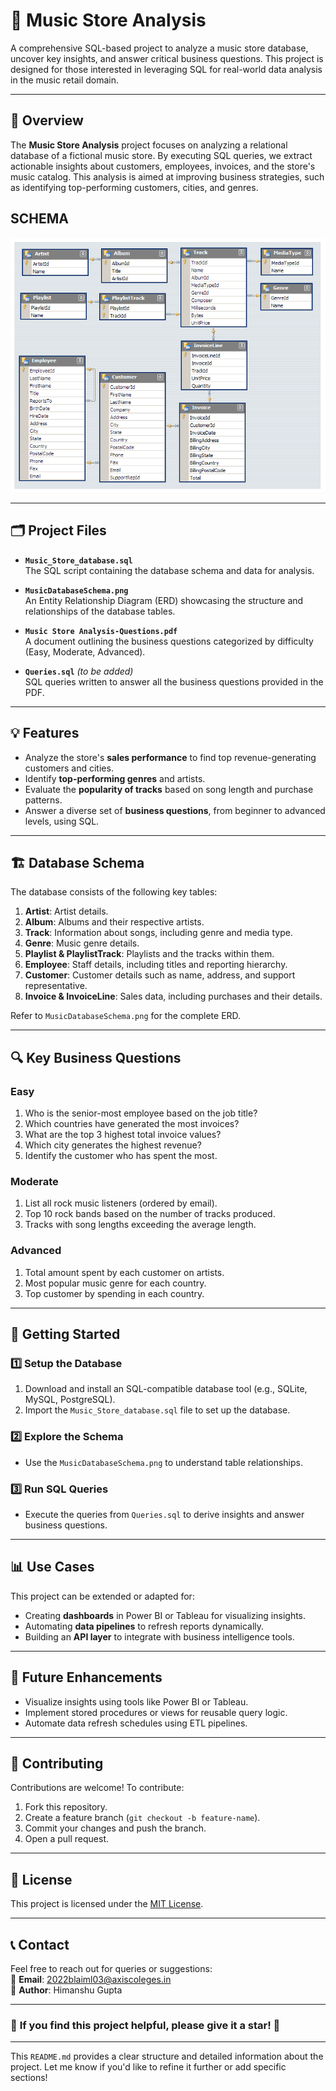 
# 🎵 **Music Store Analysis**

A comprehensive SQL-based project to analyze a music store database, uncover key insights, and answer critical business questions. This project is designed for those interested in leveraging SQL for real-world data analysis in the music retail domain.

---

## 📖 **Overview**

The **Music Store Analysis** project focuses on analyzing a relational database of a fictional music store. By executing SQL queries, we extract actionable insights about customers, employees, invoices, and the store's music catalog. This analysis is aimed at improving business strategies, such as identifying top-performing customers, cities, and genres.

## **SCHEMA**
![image alt](MusicDatabaseSchema.png)

---

## 🗂️ **Project Files**

- **`Music_Store_database.sql`**  
  The SQL script containing the database schema and data for analysis.

- **`MusicDatabaseSchema.png`**  
  An Entity Relationship Diagram (ERD) showcasing the structure and relationships of the database tables.

- **`Music Store Analysis-Questions.pdf`**  
  A document outlining the business questions categorized by difficulty (Easy, Moderate, Advanced).

- **`Queries.sql`** *(to be added)*  
  SQL queries written to answer all the business questions provided in the PDF.

---

## 💡 **Features**

- Analyze the store's **sales performance** to find top revenue-generating customers and cities.
- Identify **top-performing genres** and artists.
- Evaluate the **popularity of tracks** based on song length and purchase patterns.
- Answer a diverse set of **business questions**, from beginner to advanced levels, using SQL.

---

## 🏗️ **Database Schema**

The database consists of the following key tables:

1. **Artist**: Artist details.  
2. **Album**: Albums and their respective artists.  
3. **Track**: Information about songs, including genre and media type.  
4. **Genre**: Music genre details.  
5. **Playlist & PlaylistTrack**: Playlists and the tracks within them.  
6. **Employee**: Staff details, including titles and reporting hierarchy.  
7. **Customer**: Customer details such as name, address, and support representative.  
8. **Invoice & InvoiceLine**: Sales data, including purchases and their details.

Refer to `MusicDatabaseSchema.png` for the complete ERD.

---

## 🔍 **Key Business Questions**

### **Easy**
1. Who is the senior-most employee based on the job title?  
2. Which countries have generated the most invoices?  
3. What are the top 3 highest total invoice values?  
4. Which city generates the highest revenue?  
5. Identify the customer who has spent the most.

### **Moderate**
1. List all rock music listeners (ordered by email).  
2. Top 10 rock bands based on the number of tracks produced.  
3. Tracks with song lengths exceeding the average length.

### **Advanced**
1. Total amount spent by each customer on artists.  
2. Most popular music genre for each country.  
3. Top customer by spending in each country.

---

## 🚀 **Getting Started**

### 1️⃣ **Setup the Database**
1. Download and install an SQL-compatible database tool (e.g., SQLite, MySQL, PostgreSQL).
2. Import the `Music_Store_database.sql` file to set up the database.

### 2️⃣ **Explore the Schema**
- Use the `MusicDatabaseSchema.png` to understand table relationships.

### 3️⃣ **Run SQL Queries**
- Execute the queries from `Queries.sql` to derive insights and answer business questions.

---

## 📊 **Use Cases**

This project can be extended or adapted for:
- Creating **dashboards** in Power BI or Tableau for visualizing insights.
- Automating **data pipelines** to refresh reports dynamically.
- Building an **API layer** to integrate with business intelligence tools.

---

## 🎯 **Future Enhancements**

- Visualize insights using tools like Power BI or Tableau.  
- Implement stored procedures or views for reusable query logic.  
- Automate data refresh schedules using ETL pipelines.  

---

## 🤝 **Contributing**

Contributions are welcome! To contribute:
1. Fork this repository.
2. Create a feature branch (`git checkout -b feature-name`).
3. Commit your changes and push the branch.
4. Open a pull request.

---

## 📜 **License**

This project is licensed under the [MIT License](LICENSE).

---

## 📞 **Contact**

Feel free to reach out for queries or suggestions:  
📧 **Email**: [2022blaiml03@axiscoleges.in](mailto:2022blaiml03@axiscoleges.in)  
👤 **Author**: Himanshu Gupta  

---

### 🌟 **If you find this project helpful, please give it a star! 🌟**

---

This `README.md` provides a clear structure and detailed information about the project. Let me know if you'd like to refine it further or add specific sections!
